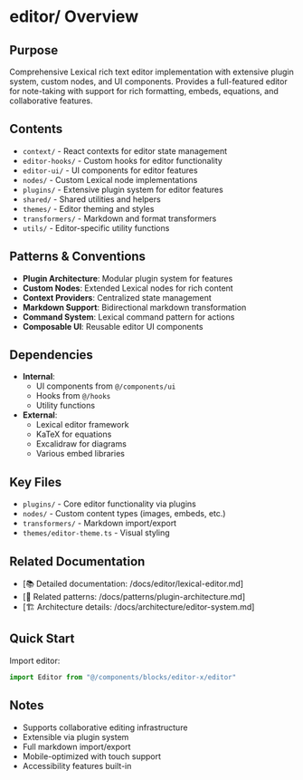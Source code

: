 # editor/ Overview

## Purpose
Comprehensive Lexical rich text editor implementation with extensive plugin system, custom nodes, and UI components. Provides a full-featured editor for note-taking with support for rich formatting, embeds, equations, and collaborative features.

## Contents
- `context/` - React contexts for editor state management
- `editor-hooks/` - Custom hooks for editor functionality
- `editor-ui/` - UI components for editor features
- `nodes/` - Custom Lexical node implementations
- `plugins/` - Extensive plugin system for editor features
- `shared/` - Shared utilities and helpers
- `themes/` - Editor theming and styles
- `transformers/` - Markdown and format transformers
- `utils/` - Editor-specific utility functions

## Patterns & Conventions
- **Plugin Architecture**: Modular plugin system for features
- **Custom Nodes**: Extended Lexical nodes for rich content
- **Context Providers**: Centralized state management
- **Markdown Support**: Bidirectional markdown transformation
- **Command System**: Lexical command pattern for actions
- **Composable UI**: Reusable editor UI components

## Dependencies
- **Internal**: 
  - UI components from `@/components/ui`
  - Hooks from `@/hooks`
  - Utility functions
- **External**: 
  - Lexical editor framework
  - KaTeX for equations
  - Excalidraw for diagrams
  - Various embed libraries

## Key Files
- `plugins/` - Core editor functionality via plugins
- `nodes/` - Custom content types (images, embeds, etc.)
- `transformers/` - Markdown import/export
- `themes/editor-theme.ts` - Visual styling

## Related Documentation
- [📚 Detailed documentation: /docs/editor/lexical-editor.md]
- [🔗 Related patterns: /docs/patterns/plugin-architecture.md]
- [🏗️ Architecture details: /docs/architecture/editor-system.md]

## Quick Start
Import editor:
```typescript
import Editor from "@/components/blocks/editor-x/editor"
```

## Notes
- Supports collaborative editing infrastructure
- Extensible via plugin system
- Full markdown import/export
- Mobile-optimized with touch support
- Accessibility features built-in